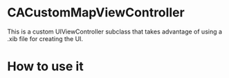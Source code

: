 CACustomMapViewController
=========================

This is a custom UIViewController subclass that takes advantage of using a .xib file for creating the UI. 


How to use it
=============
